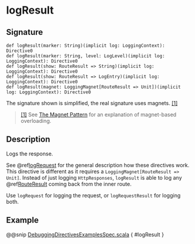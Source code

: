 <a id="logresult"></a>
# logResult

## Signature

```
def logResult(marker: String)(implicit log: LoggingContext): Directive0
def logResult(marker: String, level: LogLevel)(implicit log: LoggingContext): Directive0
def logResult(show: RouteResult => String)(implicit log: LoggingContext): Directive0
def logResult(show: RouteResult => LogEntry)(implicit log: LoggingContext): Directive0
def logResult(magnet: LoggingMagnet[RouteResult => Unit])(implicit log: LoggingContext): Directive0
```

The signature shown is simplified, the real signature uses magnets. <a id="^1" href="#1">[1]</a>

> <a id="1" href="#^1">[1]</a> See [The Magnet Pattern](http://spray.io/blog/2012-12-13-the-magnet-pattern/) for an explanation of magnet-based overloading.

## Description

Logs the response.

See @ref[logRequest](logRequest.md#logrequest) for the general description how these directives work. This directive is different
as it requires a `LoggingMagnet[RouteResult => Unit]`. Instead of just logging `HttpResponses`, `logResult` is able to
log any @ref[RouteResult](../../routes.md#routeresult) coming back from the inner route.

Use `logRequest` for logging the request, or `logRequestResult` for logging both.

## Example

@@snip [DebuggingDirectivesExamplesSpec.scala](../../../../../../../test/scala/docs/http/scaladsl/server/directives/DebuggingDirectivesExamplesSpec.scala) { #logResult }